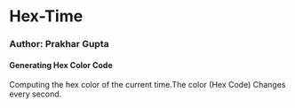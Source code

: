 Hex-Time
========
<h3>Author: Prakhar Gupta </h3>
<h4>Generating Hex Color Code</h4>
<p>Computing the hex color of the current time.The color (Hex Code) Changes every second.</p>
